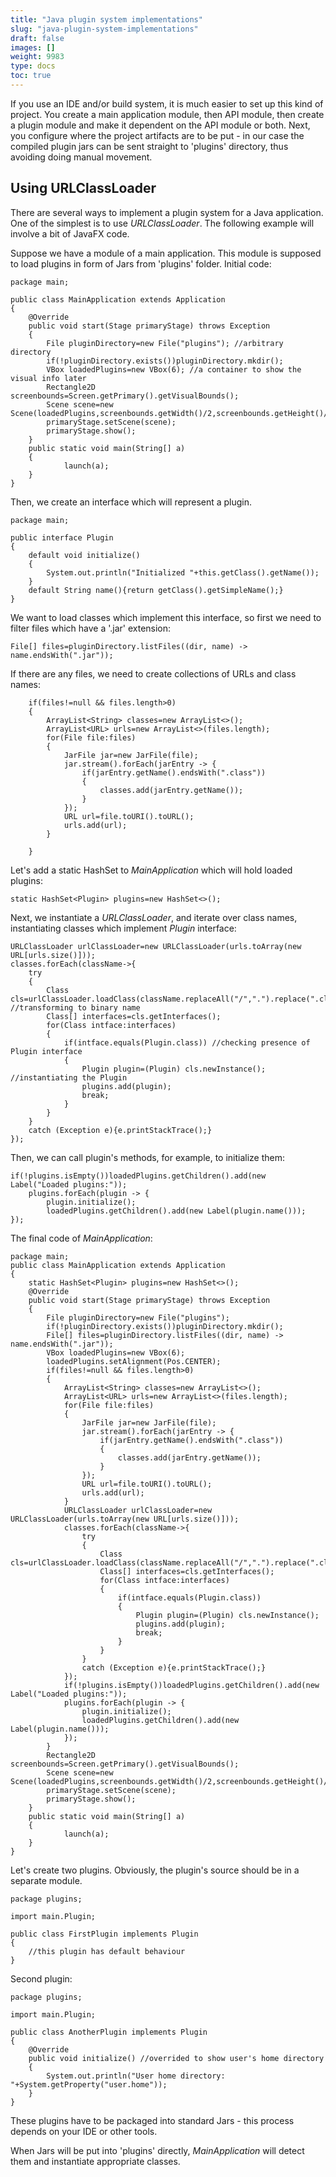 ```yaml
---
title: "Java plugin system implementations"
slug: "java-plugin-system-implementations"
draft: false
images: []
weight: 9983
type: docs
toc: true
---
```


If you use an IDE and/or build system, it is much easier to set up this kind of project. You create a main application module, then API module, then create a plugin module and make it dependent on the API module or both. Next, you configure where the project artifacts are to be put - in our case the compiled plugin jars can be sent straight to 'plugins' directory, thus avoiding doing manual movement.

## Using URLClassLoader
There are several ways to implement a plugin system for a Java application. One of the simplest is to use *URLClassLoader*. The following example will involve a bit of JavaFX code.

Suppose we have a module of a main application. This module is supposed to load plugins in form of Jars from 'plugins' folder. Initial code:

    package main;
    
    public class MainApplication extends Application
    {
        @Override
        public void start(Stage primaryStage) throws Exception
        {
            File pluginDirectory=new File("plugins"); //arbitrary directory
            if(!pluginDirectory.exists())pluginDirectory.mkdir();
            VBox loadedPlugins=new VBox(6); //a container to show the visual info later
            Rectangle2D screenbounds=Screen.getPrimary().getVisualBounds();
            Scene scene=new Scene(loadedPlugins,screenbounds.getWidth()/2,screenbounds.getHeight()/2);
            primaryStage.setScene(scene);
            primaryStage.show();
        }
        public static void main(String[] a)
        {
                launch(a);
        }
    }

Then, we create an interface which will represent a plugin.

    package main;
    
    public interface Plugin
    {
        default void initialize()
        {
            System.out.println("Initialized "+this.getClass().getName());
        }
        default String name(){return getClass().getSimpleName();}
    }

We want to load classes which implement this interface, so first we need to filter files which have a '.jar' extension:

    File[] files=pluginDirectory.listFiles((dir, name) -> name.endsWith(".jar"));
If there are any files, we need to create collections of URLs and class names:

        if(files!=null && files.length>0)
        {
            ArrayList<String> classes=new ArrayList<>();
            ArrayList<URL> urls=new ArrayList<>(files.length);
            for(File file:files)
            {
                JarFile jar=new JarFile(file);
                jar.stream().forEach(jarEntry -> {
                    if(jarEntry.getName().endsWith(".class"))
                    {
                        classes.add(jarEntry.getName());
                    }
                });
                URL url=file.toURI().toURL();
                urls.add(url);
            }
            
        }
Let's add a static HashSet to *MainApplication* which will hold loaded plugins:

    static HashSet<Plugin> plugins=new HashSet<>();
Next, we instantiate a *URLClassLoader*, and iterate over class names, instantiating classes which implement *Plugin* interface:

    URLClassLoader urlClassLoader=new URLClassLoader(urls.toArray(new URL[urls.size()]));
    classes.forEach(className->{
        try
        {
            Class cls=urlClassLoader.loadClass(className.replaceAll("/",".").replace(".class","")); //transforming to binary name
            Class[] interfaces=cls.getInterfaces();
            for(Class intface:interfaces)
            {
                if(intface.equals(Plugin.class)) //checking presence of Plugin interface
                {
                    Plugin plugin=(Plugin) cls.newInstance(); //instantiating the Plugin
                    plugins.add(plugin);
                    break;
                }
            }
        }
        catch (Exception e){e.printStackTrace();}
    });
Then, we can call plugin's methods, for example, to initialize them:

    if(!plugins.isEmpty())loadedPlugins.getChildren().add(new Label("Loaded plugins:"));
        plugins.forEach(plugin -> {
            plugin.initialize();
            loadedPlugins.getChildren().add(new Label(plugin.name()));
    });

The final code of *MainApplication*:

    package main;
    public class MainApplication extends Application
    {
        static HashSet<Plugin> plugins=new HashSet<>();
        @Override
        public void start(Stage primaryStage) throws Exception
        {
            File pluginDirectory=new File("plugins");
            if(!pluginDirectory.exists())pluginDirectory.mkdir();
            File[] files=pluginDirectory.listFiles((dir, name) -> name.endsWith(".jar"));
            VBox loadedPlugins=new VBox(6);
            loadedPlugins.setAlignment(Pos.CENTER);
            if(files!=null && files.length>0)
            {
                ArrayList<String> classes=new ArrayList<>();
                ArrayList<URL> urls=new ArrayList<>(files.length);
                for(File file:files)
                {
                    JarFile jar=new JarFile(file);
                    jar.stream().forEach(jarEntry -> {
                        if(jarEntry.getName().endsWith(".class"))
                        {
                            classes.add(jarEntry.getName());
                        }
                    });
                    URL url=file.toURI().toURL();
                    urls.add(url);
                }
                URLClassLoader urlClassLoader=new URLClassLoader(urls.toArray(new URL[urls.size()]));
                classes.forEach(className->{
                    try
                    {
                        Class cls=urlClassLoader.loadClass(className.replaceAll("/",".").replace(".class",""));
                        Class[] interfaces=cls.getInterfaces();
                        for(Class intface:interfaces)
                        {
                            if(intface.equals(Plugin.class))
                            {
                                Plugin plugin=(Plugin) cls.newInstance();
                                plugins.add(plugin);
                                break;
                            }
                        }
                    }
                    catch (Exception e){e.printStackTrace();}
                });
                if(!plugins.isEmpty())loadedPlugins.getChildren().add(new Label("Loaded plugins:"));
                plugins.forEach(plugin -> {
                    plugin.initialize();
                    loadedPlugins.getChildren().add(new Label(plugin.name()));
                });
            }
            Rectangle2D screenbounds=Screen.getPrimary().getVisualBounds();
            Scene scene=new Scene(loadedPlugins,screenbounds.getWidth()/2,screenbounds.getHeight()/2);
            primaryStage.setScene(scene);
            primaryStage.show();
        }
        public static void main(String[] a)
        {
                launch(a);
        }
    }
Let's create two plugins. Obviously, the plugin's source should be in a separate module.

    package plugins;
    
    import main.Plugin;
    
    public class FirstPlugin implements Plugin
    {
        //this plugin has default behaviour
    }

Second plugin:

    package plugins;
    
    import main.Plugin;
    
    public class AnotherPlugin implements Plugin
    {
        @Override
        public void initialize() //overrided to show user's home directory
        {
            System.out.println("User home directory: "+System.getProperty("user.home"));
        }
    }

These plugins have to be packaged into standard Jars - this process depends on your IDE or other tools.

When Jars will be put into 'plugins' directly, *MainApplication* will detect them and instantiate appropriate classes.

